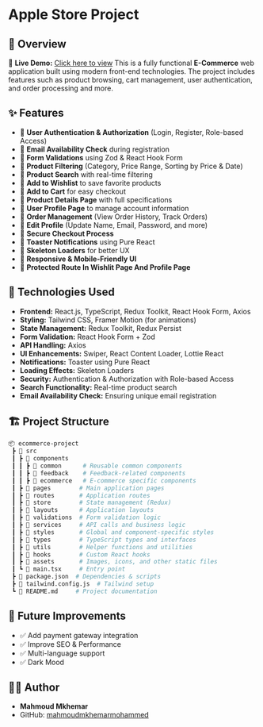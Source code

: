 # Apple Store Project

## 📌 Overview
🔗 **Live Demo:** [Click here to view](https://ishop-store.netlify.app/)
This is a fully functional **E-Commerce** web application built using modern front-end technologies. The project includes features such as product browsing, cart management, user authentication, and order processing and more.

## ✨ Features
- 🔹 **User Authentication & Authorization** (Login, Register, Role-based Access)
- 🔹 **Email Availability Check** during registration
- 🔹 **Form Validations** using Zod & React Hook Form
- 🔹 **Product Filtering** (Category, Price Range, Sorting by Price & Date)
- 🔹 **Product Search** with real-time filtering
- 🔹 **Add to Wishlist** to save favorite products
- 🔹 **Add to Cart** for easy checkout
- 🔹 **Product Details Page** with full specifications
- 🔹 **User Profile Page** to manage account information
- 🔹 **Order Management** (View Order History, Track Orders)
- 🔹 **Edit Profile** (Update Name, Email, Password, and more)
- 🔹 **Secure Checkout Process**
- 🔹 **Toaster Notifications** using Pure React
- 🔹 **Skeleton Loaders** for better UX
- 🔹 **Responsive & Mobile-Friendly UI**
- 🔹 **Protected Route In Wishlit Page And Profile Page**

## 🚀 Technologies Used
- **Frontend:** React.js, TypeScript, Redux Toolkit, React Hook Form, Axios
- **Styling:** Tailwind CSS, Framer Motion (for animations)
- **State Management:** Redux Toolkit, Redux Persist
- **Form Validation:** React Hook Form + Zod
- **API Handling:** Axios
- **UI Enhancements:** Swiper, React Content Loader, Lottie React
- **Notifications:** Toaster using Pure React
- **Loading Effects:** Skeleton Loaders
- **Security:** Authentication & Authorization with Role-based Access
- **Search Functionality:** Real-time product search
- **Email Availability Check:** Ensuring unique email registration

## 🏗️ Project Structure
```bash
📦 ecommerce-project
 ┣ 📂 src
 ┃ ┣ 📂 components
 ┃ ┃ ┣ 📂 common      # Reusable common components
 ┃ ┃ ┣ 📂 feedback    # Feedback-related components
 ┃ ┃ ┣ 📂 ecommerce   # E-commerce specific components
 ┃ ┣ 📂 pages        # Main application pages
 ┃ ┣ 📂 routes       # Application routes
 ┃ ┣ 📂 store        # State management (Redux)
 ┃ ┣ 📂 layouts      # Application layouts
 ┃ ┣ 📂 validations  # Form validation logic
 ┃ ┣ 📂 services     # API calls and business logic
 ┃ ┣ 📂 styles       # Global and component-specific styles
 ┃ ┣ 📂 types        # TypeScript types and interfaces
 ┃ ┣ 📂 utils        # Helper functions and utilities
 ┃ ┣ 📂 hooks        # Custom React hooks
 ┃ ┣ 📂 assets       # Images, icons, and other static files
 ┃ ┗ 📜 main.tsx     # Entry point
 ┣ 📜 package.json  # Dependencies & scripts
 ┣ 📜 tailwind.config.js  # Tailwind setup
 ┗ 📜 README.md     # Project documentation
```

## 🎯 Future Improvements
- ✅ Add payment gateway integration
- ✅ Improve SEO & Performance
- ✅ Multi-language support
- ✅ Dark Mood

## 👨‍💻 Author
- **Mahmoud Mkhemar**
- GitHub: [mahmoudmkhemarmohammed](https://github.com/mahmoudmkhemarmohammed)